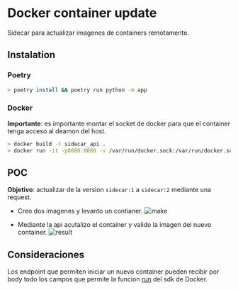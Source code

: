 # Docker container update

Sidecar para actualizar imagenes de containers remotamente.

## Instalation

### Poetry

```bash
> poetry install && poetry run python -m app
```

### Docker

**Importante**: es importante montar el socket de docker para que el container tenga acceso al deamon del host.

```bash
> docker build -t sidecar_api .
> docker run -it -p8080:8080 -v /var/run/docker.sock:/var/run/docker.sock sidecar_api
```

## POC

**Objetivo**: actualizar de la version `sidecar:1` a `sidecar:2` mediante una request.

- Creo dos imagenes y levanto un contianer.
  ![make](img/make_imgs.png)

- Mediante la api acutalizo el container y valido la imagen del nuevo container.
  ![result](img/results.png)

## Consideraciones

Los endpoint que permiten iniciar un nuevo container pueden recibir por body todo los campos que permite la funcion [run](https://docker-py.readthedocs.io/en/stable/containers.html#docker.models.containers.ContainerCollection.run) del sdk de Docker.


